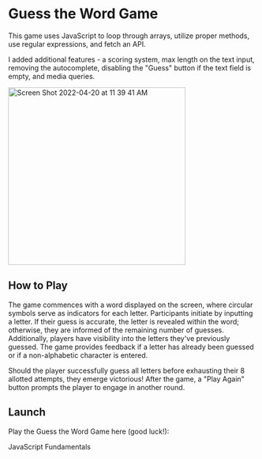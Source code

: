# Guess the Word Game

This game uses JavaScript to loop through arrays, utilize proper methods, use regular expressions, and fetch an API.

I added additional features - a scoring system, max length on the text input, removing the autocomplete, disabling the "Guess" button if the text field is empty, and media queries.

<img width="359" alt="Screen Shot 2022-04-20 at 11 39 41 AM" src="https://user-images.githubusercontent.com/60168324/164303934-dbe35c98-e469-4be2-a538-095cc4cbdd47.png">

## How to Play
The game commences with a word displayed on the screen, where circular symbols serve as indicators for each letter. Participants initiate by inputting a letter. If their guess is accurate, the letter is revealed within the word; otherwise, they are informed of the remaining number of guesses. Additionally, players have visibility into the letters they've previously guessed. The game provides feedback if a letter has already been guessed or if a non-alphabetic character is entered.

Should the player successfully guess all letters before exhausting their 8 allotted attempts, they emerge victorious! After the game, a "Play Again" button prompts the player to engage in another round.

## Launch

Play the Guess the Word Game here (good luck!): 



JavaScript Fundamentals
